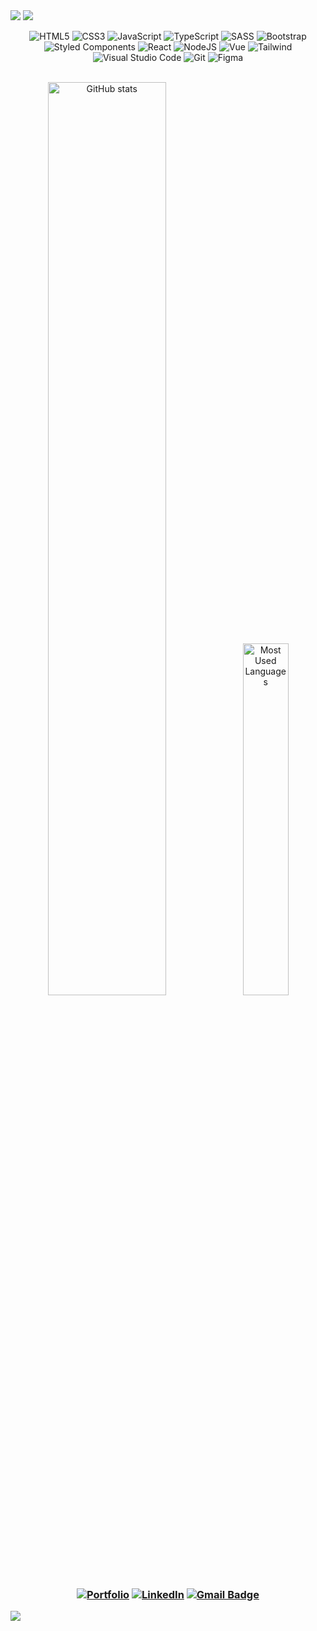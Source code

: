 <img src="https://github.com/user-attachments/assets/6ac2a478-0d0a-4c7e-8897-739c287fe702">
<img src="https://github.com/user-attachments/assets/f68cde75-87a2-4beb-b162-16ce7ecfee46">

<div align="center">
  
  ![HTML5](https://img.shields.io/badge/HTML5-000000?style=for-the-badge&logo=html5&logoColor=144dff)
  ![CSS3](https://img.shields.io/badge/CSS3-000000?style=for-the-badge&logo=css3&logoColor=144dff)
  ![JavaScript](https://img.shields.io/badge/JavaScript-000000?style=for-the-badge&logo=javascript&logoColor=144dff)
  ![TypeScript](https://img.shields.io/badge/TypeScript-000000?style=for-the-badge&logo=typescript&logoColor=144dff)
  ![SASS](https://img.shields.io/badge/SASS-000000?style=for-the-badge&logo=SASS&logoColor=144dff)
  ![Bootstrap](https://img.shields.io/badge/Bootstrap-000000?style=for-the-badge&logo=bootstrap&logoColor=144dff)
  ![Styled Components](https://img.shields.io/badge/styled--components-000000?style=for-the-badge&logo=styled-components&logoColor=144dff)
  ![React](https://img.shields.io/badge/React-000000?style=for-the-badge&logo=react&logoColor=144dff)
  ![NodeJS](https://img.shields.io/badge/node.js-000000?style=for-the-badge&logo=node.js&logoColor=144dff)
  ![Vue](https://img.shields.io/badge/vuejs-000000?style=for-the-badge&logo=vuedotjs&logoColor=144dff)
  ![Tailwind](https://img.shields.io/badge/tailwindcss-000000?style=for-the-badge&logo=tailwind-css&logoColor=144dff)
  ![Visual Studio Code](https://img.shields.io/badge/Visual%20Studio%20Code-000000?style=for-the-badge&logo=visual-studio-code&logoColor=144dff)
  ![Git](https://img.shields.io/badge/git-000000?style=for-the-badge&logo=git&logoColor=144dff)
  ![Figma](https://img.shields.io/badge/figma-000000?style=for-the-badge&logo=figma&logoColor=144dff)
  

</div>

<div style="text-align: center;" align="center">
  <br>
  <img width="61.2%" src="https://github-readme-stats-git-masterrstaa-rickstaa.vercel.app/api?username=renatonnbp&hide_title=true&show_icons=true&include_all_commits=false&count_private=true&line_height=25&hide=issues&bg_color=000&title_color=144dff&text_color=7a828e&border_radius=3&border_color=144dff&icon_color=144dff&theme=jolly" alt="GitHub stats">

  <a href="https://github.com/renatonnbp?tab=repositories">
    <img width="38%" src="https://github-readme-stats-git-masterrstaa-rickstaa.vercel.app/api/top-langs/?username=renatonnbp&line_height=10&card_width=290&layout=compact&hide_title=false&count_private=true&langs_count=4&show_icons=true&title_color=7a828e&hide=html,css&bg_color=000&text_color=7a828e&border_radius=3&border_color=144dff&count_private=true" alt="Most Used Languages">
  </a>
</div>

<h3 align="center">

  [![Portfolio](https://img.shields.io/badge/Portfolio-000000?style=for-the-badge&logo=todoist&logoColor=144dff)](https://renatonnbp.github.io/portfolio/)
  [![LinkedIn](https://img.shields.io/badge/-LinkedIn-000000?style=for-the-badge&logo=linkedin&logoColor=144dff&color:032360)](https://www.linkedin.com/in/renatonnbp/)
  [![Gmail Badge](https://img.shields.io/badge/gmail-000000?style=for-the-badge&logo=Gmail&logoColor=144dff&color:00247b&link=mailto:renatonnbp@gmail.com)](mailto:renatonnbp@gmail.com)


</h3>

<img src="https://capsule-render.vercel.app/api?type=waving&color=0:144dff,25:000000,50:000000,75:000000,100:000000&reversal=true&height=80&section=footer"/>

